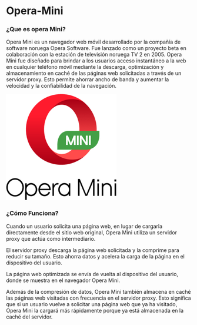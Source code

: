 # Opera-Mini

### ¿Que es opera Mini?

Opera Mini es un navegador web móvil desarrollado por la compañía de software noruega Opera Software. Fue lanzado como un proyecto beta en colaboración con la estación de televisión noruega TV 2 en 2005. Opera Mini fue diseñado para brindar a los usuarios acceso instantáneo a la web en cualquier teléfono móvil mediante la descarga, optimización y almacenamiento en caché de las páginas web solicitadas a través de un servidor proxy. Esto permite ahorrar ancho de banda y aumentar la velocidad y la confiabilidad de la navegación.

![Logo-Opera](https://github.com/davidvd33/Opera-Mini/blob/main/opera-mini-logo-BF9991E707-seeklogo.com.png)
### ¿Cómo Funciona?

Cuando un usuario solicita una página web, en lugar de cargarla directamente desde el sitio web original, Opera Mini utiliza un servidor proxy que actúa como intermediario.

El servidor proxy descarga la página web solicitada y la comprime para reducir su tamaño. Esto ahorra datos y acelera la carga de la página en el dispositivo del usuario.

La página web optimizada se envía de vuelta al dispositivo del usuario, donde se muestra en el navegador Opera Mini.

Además de la compresión de datos, Opera Mini también almacena en caché las páginas web visitadas con frecuencia en el servidor proxy. Esto significa que si un usuario vuelve a solicitar una página web que ya ha visitado, Opera Mini la cargará más rápidamente porque ya está almacenada en la caché del servidor.